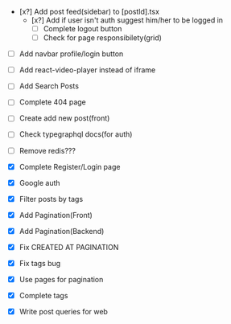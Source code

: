 
- [x?] Add post feed(sidebar) to [postId].tsx
    - [x?] Add if user isn't auth suggest him/her to be logged in
        - [ ] Complete logout button 
        - [ ] Check for page responsibilety(grid)    
- [ ] Add navbar profile/login button
- [ ] Add react-video-player instead of iframe
- [ ] Add Search Posts
- [ ] Complete 404 page
- [ ] Create add new post(front)

- [ ] Check typegraphql docs(for auth)
- [ ] Remove redis???
- [x] Complete Register/Login page
- [x] Google auth
- [x] Filter posts by tags
- [x] Add Pagination(Front)
- [x] Add Pagination(Backend)
- [x] Fix CREATED AT PAGINATION
- [x] Fix tags bug
- [x] Use pages for pagination
- [x] Complete tags
- [x] Write post queries for web
